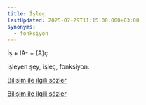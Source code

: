```yaml
---
title: İşleç
lastUpdated: 2025-07-29T11:15:00.000+03:00
synonyms:
  - fonksiyon
---
```

İş + lA- + (A)ç

işleyen şey, işleç, fonksiyon.

[Bilişim ile ilgili sözler](/yazilar/02_bilişim) 

[Bilişim ile ilgili sözler](/yazilar/02_bilişim) 
